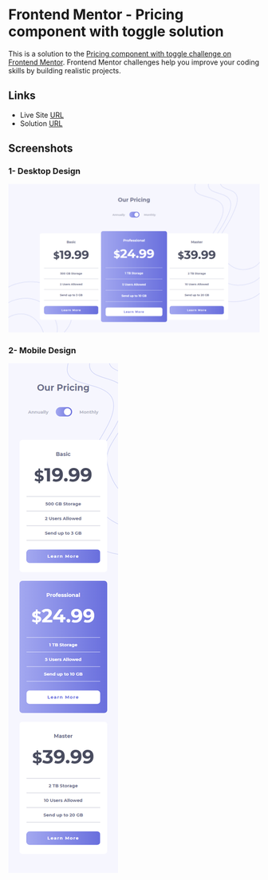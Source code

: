 # Frontend Mentor - Pricing component with toggle solution

This is a solution to the [Pricing component with toggle challenge on Frontend Mentor](https://www.frontendmentor.io/challenges/pricing-component-with-toggle-8vPwRMIC). Frontend Mentor challenges help you improve your coding skills by building realistic projects.

## Links

- Live Site [URL](https://mhmd-tarek-mhmd.github.io/Pricing-Component)
- Solution [URL](https://www.frontendmentor.io/solutions/a-pricing-component-with-mvc-javascript-Rpa-LxdYp)

## Screenshots

### 1- Desktop Design

![](screenshots/desktop.png)

### 2- Mobile Design

![](screenshots/mobile.png)
